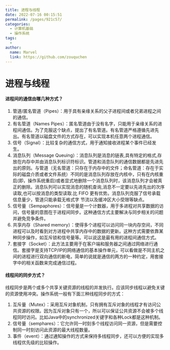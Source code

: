 ```yaml
---
title: 进程与线程
date: 2022-07-16 00:15:51
permalink: /pages/921c57/
categories:
  - 计算机基础
  - 操作系统
tags:
  - 
author: 
  name: Marvel
  link: https://github.com/zouquchen
---
```

# 进程与线程

#### 进程间的通信由哪几种方式？

1. 管道/匿名管道（Pipes）：用于具有亲缘关系的父子进程间或者兄弟进程之间的通信。
2. 有名管道（Names Pipes）：匿名管道由于没有名字，只能用于亲缘关系的进程间通信。为了克服这个缺点，提出了有名管道。有名管道严格遵循先进先出。有名管道以磁盘文件的方式存在，可以实现本机任意两个进程通信。
3. 信号（Signal）：比较复杂的通信方式，用于通知接收进程某个事件已经发生。
4. 消息队列（Message Queuing）：消息队列是消息的链表,具有特定的格式,存放在内存中并由消息队列标识符标识。管道和消息队列的通信数据都是先进先出的原则。与管道（无名管道：只存在于内存中的文件；命名管道：存在于实际的磁盘介质或者文件系统）不同的是消息队列存放在内核中，只有在内核重启(即，操作系统重启)或者显式地删除一个消息队列时，该消息队列才会被真正的删除。消息队列可以实现消息的随机查询,消息不一定要以先进先出的次序读取,也可以按消息的类型读取.比 FIFO 更有优势。消息队列克服了信号承载信息量少，管道只能承载无格式字 节流以及缓冲区大小受限等缺点。
5. 信号量（Sempaphores）：信号量是一个计数器，用于多进程对共享数据的访问，信号量的意图在于进程间同步。这种通信方式主要解决与同步相关的问题并避免竞争条件。
6. 共享内存（Shared memory）：使得多个进程可以访问同一块内存空间，不同进程可以及时看到对方进程中共享内存中的数据的更新。这种方式需要依靠某种同步操作，如互斥锁和信号量等。可以说这是最有用的进程间通信方式。
7. 套接字（Socket）：此方法主要用于在客户端和服务器之间通过网络进行通信。套接字是支持TCP/IP的网络通信的基本操作单元，可以看做是不同主机之间的进程进行双向通信的断电，简单的说就是通信的两方的一种约定，用套接字中的相关函数来完成通信过程。

#### 线程间的同步方式？

线程同步是两个或多个共享关键资源的线程的并发执行。应该同步线程以避免关键的资源使用冲突。操作系统一般有下面三种线程同步的方式：

1. 互斥量（Mutex）：采用互斥对象机制，只有拥有互斥对象的线程才有访问公共资源的权限。因为互斥对象只有一个，所以可以保证公共资源不会被多个线程同时访问。比如Java中的synchronized关键字和各种Lock都是这种机制。
2. 信号量（semphares）：它允许同一时刻多个线程访问同一资源，但是需要控制同一时刻访问此资源的最大线程数量。
3. 事件（event）：通过通知操作的方式来保持多线程同步，还可以方便的实现多线程优先级的比较操作。

